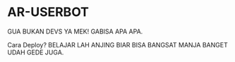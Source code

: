 # AR-USERBOT
GUA BUKAN DEVS YA MEK! GABISA APA APA.

Cara Deploy?
BELAJAR LAH ANJING BIAR BISA BANGSAT MANJA BANGET UDAH GEDE JUGA.
